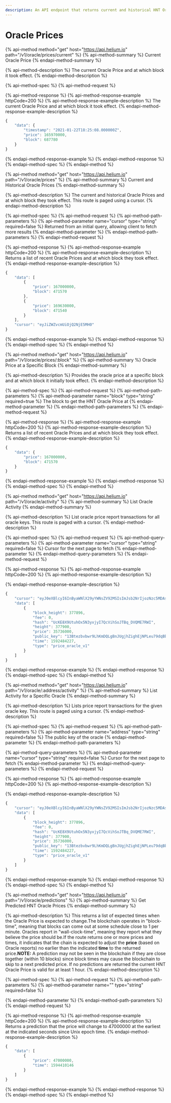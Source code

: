 ```yaml
---
description: An API endpoint that returns current and historical HNT Oracle Prices
---
```


# Oracle Prices

{% api-method method="get" host="https://api.helium.io" path="/v1/oracle/prices/current" %}
{% api-method-summary %}
Current Oracle Price
{% endapi-method-summary %}

{% api-method-description %}
The current Oracle Price and at which block it took effect.
{% endapi-method-description %}

{% api-method-spec %}
{% api-method-request %}

{% api-method-response %}
{% api-method-response-example httpCode=200 %}
{% api-method-response-example-description %}
The current Oracle Price and at which block it took effect.
{% endapi-method-response-example-description %}

```javascript
{
    "data": {
        "timestamp": "2021-01-22T18:25:08.000000Z",
        "price": 165970000,
        "block": 687780
    }
}
```
{% endapi-method-response-example %}
{% endapi-method-response %}
{% endapi-method-spec %}
{% endapi-method %}

{% api-method method="get" host="https://api.helium.io" path="/v1/oracle/prices" %}
{% api-method-summary %}
Current and Historical Oracle Prices
{% endapi-method-summary %}

{% api-method-description %}
The current and historical Oracle Prices and at which block they took effect. This route is paged using a cursor.
{% endapi-method-description %}

{% api-method-spec %}
{% api-method-request %}
{% api-method-path-parameters %}
{% api-method-parameter name="cursor" type="string" required=false %}
Returned from an initial query, allowing client to fetch more results
{% endapi-method-parameter %}
{% endapi-method-path-parameters %}
{% endapi-method-request %}

{% api-method-response %}
{% api-method-response-example httpCode=200 %}
{% api-method-response-example-description %}
Returns a list of recent Oracle Prices and at which block they took effect.
{% endapi-method-response-example-description %}

```javascript
{
    "data": [
        {
            "price": 167000000,
            "block": 471570
        },
        {
            "price": 169630000,
            "block": 471540
        }
    ],
    "cursor": "eyJiZWZvcmUiOjQ2NjE5MH0"
}
```
{% endapi-method-response-example %}
{% endapi-method-response %}
{% endapi-method-spec %}
{% endapi-method %}

{% api-method method="get" host="https://api.helium.io" path="/v1/oracle/prices/:block" %}
{% api-method-summary %}
Oracle Price at a Specific Block
{% endapi-method-summary %}

{% api-method-description %}
Provides the oracle price at a specific block and at which block it initially took effect.
{% endapi-method-description %}

{% api-method-spec %}
{% api-method-request %}
{% api-method-path-parameters %}
{% api-method-parameter name="block" type="string" required=true %}
The block to get the HNT Oracle Price at
{% endapi-method-parameter %}
{% endapi-method-path-parameters %}
{% endapi-method-request %}

{% api-method-response %}
{% api-method-response-example httpCode=200 %}
{% api-method-response-example-description %}
Returns a list of recent Oracle Prices and at which block they took effect.
{% endapi-method-response-example-description %}

```javascript
{
    "data": {
        "price": 167000000,
        "block": 471570
    }
}
```
{% endapi-method-response-example %}
{% endapi-method-response %}
{% endapi-method-spec %}
{% endapi-method %}

{% api-method method="get" host="https://api.helium.io" path="/v1/oracle/activity" %}
{% api-method-summary %}
List Oracle Activity
{% endapi-method-summary %}

{% api-method-description %}
List oracle price report transactions for all oracle keys. This route is paged with a cursor.
{% endapi-method-description %}

{% api-method-spec %}
{% api-method-request %}
{% api-method-query-parameters %}
{% api-method-parameter name="cursor" type="string" required=false %}
Cursor for the next page to fetch
{% endapi-method-parameter %}
{% endapi-method-query-parameters %}
{% endapi-method-request %}

{% api-method-response %}
{% api-method-response-example httpCode=200 %}
{% api-method-response-example-description %}

{% endapi-method-response-example-description %}

```javascript
{
    "cursor": "eyJ0eXBlcyI6InByaWNlX29yYWNsZV92MSIsImJsb2NrIjozNzc5MDAsImFuY2hvcl9ibG9jayI6Mzc3OTAwfQ",
    "data": [
        {
            "block_height": 377896,
            "fee": 0,
            "hash": "UcKE8X9UtuhOx5N3yxjyI7QcVihSoJTBq_DVQME7RWI",
            "height": 377900,
            "price": 35736000,
            "public_key": "13Btezbvbwr9LhKmDQLgBnJUgjhZighEjNPLeu79dqBbmXRwoWm",
            "time": 1592484227,
            "type": "price_oracle_v1"
        }
    ]
}
```
{% endapi-method-response-example %}
{% endapi-method-response %}
{% endapi-method-spec %}
{% endapi-method %}

{% api-method method="get" host="https://api.helium.io" path="/v1/oracle/:address/activity" %}
{% api-method-summary %}
List Activity for a Specific Oracle
{% endapi-method-summary %}

{% api-method-description %}
Lists price report transactions for the given oracle key. This route is paged using a cursor.
{% endapi-method-description %}

{% api-method-spec %}
{% api-method-request %}
{% api-method-path-parameters %}
{% api-method-parameter name="address" type="string" required=false %}
The public key of the oracle
{% endapi-method-parameter %}
{% endapi-method-path-parameters %}

{% api-method-query-parameters %}
{% api-method-parameter name="cursor" type="string" required=false %}
Cursor for the next page to fetch
{% endapi-method-parameter %}
{% endapi-method-query-parameters %}
{% endapi-method-request %}

{% api-method-response %}
{% api-method-response-example httpCode=200 %}
{% api-method-response-example-description %}

{% endapi-method-response-example-description %}

```javascript
{
    "cursor": "eyJ0eXBlcyI6InByaWNlX29yYWNsZV92MSIsImJsb2NrIjozNzc5MDAsImFuY2hvcl9ibG9jayI6Mzc3OTAwfQ",
    "data": [
        {
            "block_height": 377896,
            "fee": 0,
            "hash": "UcKE8X9UtuhOx5N3yxjyI7QcVihSoJTBq_DVQME7RWI",
            "height": 377900,
            "price": 35736000,
            "public_key": "13Btezbvbwr9LhKmDQLgBnJUgjhZighEjNPLeu79dqBbmXRwoWm",
            "time": 1592484227,
            "type": "price_oracle_v1"
        }
    ]
}
```
{% endapi-method-response-example %}
{% endapi-method-response %}
{% endapi-method-spec %}
{% endapi-method %}

{% api-method method="get" host="https://api.helium.io" path="/v1/oracle/predictions" %}
{% api-method-summary %}
Get Predicted HNT Oracle Prices
{% endapi-method-summary %}

{% api-method-description %}
This returns a list of expected times when the Oracle Price is expected to change.The blockchain operates in "block-time", meaning that blocks can come out at some schedule close to 1 per minute. Oracles report in "wall-clock-time", meaning they report what they believe the price should be.If the route returns one or more prices and times, it indicates that the chain is expected to adjust the **price** \(based on Oracle reports\) no earlier than the indicated **time** to the returned price.**NOTE:** A prediction may not be seen in the blockchain if they are close together \(within 10 blocks\) since block times may cause the blockchain to skip to a next predicted price. If no predictions are returned the current HNT Oracle Price is valid for at least 1 hour.
{% endapi-method-description %}

{% api-method-spec %}
{% api-method-request %}
{% api-method-path-parameters %}
{% api-method-parameter name="" type="string" required=false %}

{% endapi-method-parameter %}
{% endapi-method-path-parameters %}
{% endapi-method-request %}

{% api-method-response %}
{% api-method-response-example httpCode=200 %}
{% api-method-response-example-description %}
Returns a prediction that the price will change to 47000000 at the earliest at the indicated seconds since Unix epoch time.
{% endapi-method-response-example-description %}

```javascript
{
    "data": [
        {
            "price": 47000000,
            "time": 1594410146
        }
    ]
}
```
{% endapi-method-response-example %}
{% endapi-method-response %}
{% endapi-method-spec %}
{% endapi-method %}

